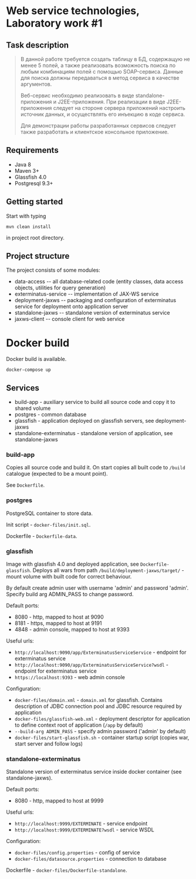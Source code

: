 # Web service technologies, Laboratory work #1

## Task description

> В данной работе требуется создать таблицу в БД, содержащую не менее 5 полей, а
> также реализовать возможность поиска по любым комбинациям полей с помощью
> SOAP-сервиса. Данные для поиска должны передаваться в метод сервиса в качестве
> аргументов.
> 
> Веб-сервис необходимо реализовать в виде standalone-приложения и
> J2EE-приложения. При реализации в виде J2EE-приложения следует на стороне
> сервера приложений настроить источник данных, и осуществлять его инъекцию в коде
> сервиса.
> 
> Для демонстрации работы разработанных сервисов следует также разработать и
> клиентское консольное приложение.

## Requirements

- Java 8
- Maven 3+
- Glassfish 4.0
- Postgresql 9.3+

## Getting started

Start with typing 

`mvn clean install`

in project root directory.

## Project structure

The project consists of some modules:

- data-access -- all database-related code (entity classes, data access objects, utilities for query generation)
- exterminatus-service -- implementation of JAX-WS service
- deployment-jaxws -- packaging and configuration of exterminatus service for deployment onto application server
- standalone-jaxws -- standalone version of exterminatus service
- jaxws-client -- console client for web service

# Docker build

Docker build is available.

`docker-compose up`

## Services

- build-app - auxiliary service to build all source code and copy it to shared volume
- postgres - common database
- glassfish - application deployed on glassfish servers, see deployment-jaxws
- standalone-exterminatus - standalone version of application, see standalone-jaxws

### build-app

Copies all source code and build it.
On start copies all built code to `/build` catalogue (expected to be a mount point).

See `Dockerfile`.

### postgres

PostgreSQL container to store data.

Init script - `docker-files/init.sql`.

Dockerfile - `Dockerfile-data`.

### glassfish

Image with glassfish 4.0 and deployed application, see `Dockerfile-glassfish`.
Deploys all wars from path `/build/deployment-jaxws/target/` - mount volume with built code for correct behaviour.

By default create admin user with username 'admin' and password 'admin'. Specify build arg ADMIN_PASS to change password.

Default ports:

- 8080 - http, mapped to host at 9090
- 8181 - https, mapped to host at 9191
- 4848 - admin console, mapped to host at 9393

Useful urls:

- `http://localhost:9090/app/ExterminatusServiceService` - endpoint for exterminatus service
- `http://localhost:9090/app/ExterminatusServiceService?wsdl` - endpoint for exterminatus service
- `https://localhost:9393` - web admin console

Configuration:

- `docker-files/domain.xml` - `domain.xml` for glassfish. Contains description of JDBC connection pool
  and JDBC resource required by application
- `docker-files/glassfish-web.xml` - deployment descriptor for application to define context root of application
  (`/app` by default)
- `--build-arg ADMIN_PASS` - specify admin password ('admin' by default)
- `docker-files/start-glassfish.sh` - container startup script (copies war, start server and follow logs)

### standalone-exterminatus

Standalone version of exterminatus service inside docker container (see standalone-jaxws).

Default ports:
- 8080 - http, mapped to host at 9999

Useful urls:

- `http://localhost:9999/EXTERMINATE` - service endpoint
- `http://localhost:9999/EXTERMINATE?wsdl` - service WSDL

Configuration:

- `docker-files/config.properties` - config of service
- `docker-files/datasource.properties` - connection to database

Dockerfile - `docker-files/Dockerfile-standalone`.
